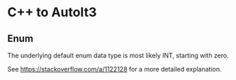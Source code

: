 # C++ to AutoIt3

## Enum
The underlying default enum data type is most likely INT, starting with zero.

See https://stackoverflow.com/a/1122128 for a more detailed explanation.
